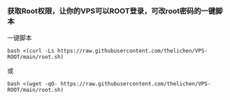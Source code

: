 ### 获取Root权限，让你的VPS可以ROOT登录，可改root密码的一键脚本

一键脚本
```
bash <(curl -Ls https://raw.githubusercontent.com/thelichen/VPS-ROOT/main/root.sh)
```
或
```
bash <(wget -qO- https://raw.githubusercontent.com/thelichen/VPS-ROOT/main/root.sh)
```

